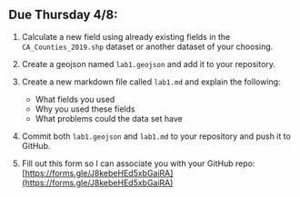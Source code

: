 ## Due Thursday 4/8:

1. Calculate a new field using already existing fields in the `CA_Counties_2019.shp` dataset or another dataset of your choosing.

2. Create a geojson named `lab1.geojson` and add it to your repository.

3. Create a new markdown file called `lab1.md` and explain the following:
   -  What fields you used
   -  Why you used these fields
   -  What problems could the data set have
4. Commit both `lab1.geojson` and `lab1.md` to your repository and push it to GitHub.
5. Fill out this form so I can associate you with your GitHub repo: [https://forms.gle/J8kebeHEd5xbGaiRA](https://forms.gle/J8kebeHEd5xbGaiRA)